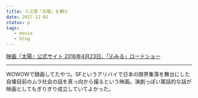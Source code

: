 ```yaml
---
title: 入江悠『太陽』を観た
date: 2017-12-02
status: p
tags:
   - movie
   - blog
---
```


[映画『太陽』公式サイト 2016年4月23日、「沁みる」ロードショー](http://eiga-taiyo.jp/)

---

WOWOWで録画してたやつ。SFというアリバイで日本の限界集落を舞台にした自壊目前のムラ社会の話を真っ向から撮るという映画。演劇っぽい寓話的な話が映画としてもぎりぎり成立していてよかった。
